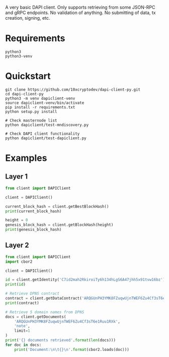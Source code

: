 A very basic DAPI client. Only supports retrieving from some JSON-RPC and gRPC
endpoints. No validation of anything. No submitting of data, tx creation,
signing, etc.

# Requirements

```
python3
python3-venv
```

# Quickstart


```
git clone https://github.com/10xcryptodev/dapi-client-py.git
cd dapi-client-py
python3 -m venv dapiclient-venv
source dapiclient-venv/bin/activate
pip install -r requirements.txt
python setup.py install

# Check masternode list
python dapiclient/test-mndiscovery.py

# Check DAPI client functionality
python dapiclient/test-dapiclient.py
```

# Examples


## Layer 1

```python
from client import DAPIClient

client = DAPIClient()

current_block_hash = client.getBestBlockHash()
print(current_block_hash)

height = 0
genesis_block_hash = client.getBlockHash(height)
print(genesis_block_hash)
```


## Layer 2

```python
from client import DAPIClient
import cbor2

client = DAPIClient()

id = client.getIdentity('C7id2mah2RkiroiTy6h134hLgS6A47jhh5x91tvw16bz')
print(id)

# Retrieve DPNS contract
contract = client.getDataContract('ARQGUnPH3YMK8FZuqwUjnTWEF6Zu4Cf3sT6e1Ruu1RXk')
print(contract)

# Retrieve 5 domain names from DPNS
docs = client.getDocuments(
    'ARQGUnPH3YMK8FZuqwUjnTWEF6Zu4Cf3sT6e1Ruu1RXk',
    'note',
    limit=1
)
print('{} documents retrieved'.format(len(docs)))
for doc in docs:
    print('Document:\n\t{}\n'.format(cbor2.loads(doc)))
```
